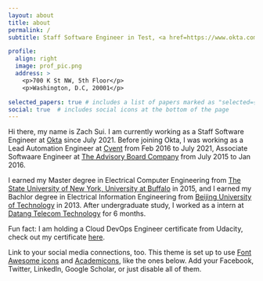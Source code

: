 ```yaml
---
layout: about
title: about
permalink: /
subtitle: Staff Software Engineer in Test, <a href=https://www.okta.com/>Okta, Inc.</a>

profile:
  align: right
  image: prof_pic.png
  address: >
    <p>700 K St NW, 5th Floor</p>
    <p>Washington, D.C, 20001</p>

selected_papers: true # includes a list of papers marked as "selected={true}"
social: true  # includes social icons at the bottom of the page
---
```


Hi there, my name is Zach Sui. I am currently working as a Staff Software Engineer at [Okta](https://www.okta.com) since July 2021. Before joining Okta, I was working as a Lead Automation Engineer at [Cvent](https://www.cvent.com) from Feb 2016 to July 2021, Associate Softwaare Engineer at [The Advisory Board Company](https://www.advisory.com/) from July 2015 to Jan 2016.

I earned my Master degree in Electrical Computer Engineering from [The State University of New York, University at Buffalo](https://www.buffalo.edu/) in 2015, and I earned my Bachlor degree in Electrical Information Engineering from [Beijing University of Technology](https://www.bjut.edu.cn/) in 2013. After undergraduate study, I worked as a intern at [Datang Telecom Technology](https://www.datang.com/) for 6 months.


Fun fact: I am holding a Cloud DevOps Engineer certificate from Udacity, check out my certificate [here](https://graduation.udacity.com/confirm/RTTSRJKE).


Link to your social media connections, too. This theme is set up to use [Font Awesome icons](http://fortawesome.github.io/Font-Awesome/) and [Academicons](https://jpswalsh.github.io/academicons/), like the ones below. Add your Facebook, Twitter, LinkedIn, Google Scholar, or just disable all of them.
